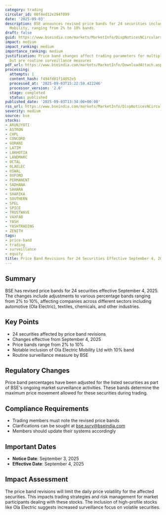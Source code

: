```yaml
---
category: trading
circular_id: 00f4ed12e294f099
date: '2025-09-03'
description: BSE announces revised price bands for 24 securities including Ola Electric
  Mobility, ranging from 2% to 10% bands.
draft: false
guid: https://www.bseindia.com/markets/MarketInfo/DispNoticesNCirculars.aspx?Noticeid={085B03E6-519E-4FB2-A323-EC9D8B439B4A}&noticeno=20250903-42&dt=09/03/2025&icount=42&totcount=49&flag=0
impact: medium
impact_ranking: medium
importance_ranking: medium
justification: Price band changes affect trading parameters for multiple securities
  but are routine surveillance measures
pdf_url: https://www.bseindia.com/markets/MarketInfo/DownloadAttach.aspx?id=20250903-42&attachedId=
processing:
  attempts: 1
  content_hash: f494fd81f14052e5
  processed_at: '2025-09-03T15:22:59.422246'
  processor_version: '2.0'
  stage: completed
  status: published
published_date: '2025-09-03T13:34:00+00:00'
rss_url: https://www.bseindia.com/markets/MarketInfo/DispNoticesNCirculars.aspx?Noticeid={085B03E6-519E-4FB2-A323-EC9D8B439B4A}&noticeno=20250903-42&dt=09/03/2025&icount=42&totcount=49&flag=0
severity: medium
source: bse
stocks:
- ARUNJYOTI
- ASTRON
- CHPL
- CONCORD
- GORANI
- LATIM
- LAKHOTIA
- LANDMARC
- OCTAL
- OLAELEC
- OSWAL
- OXFORD
- PERMANENT
- SADHANA
- SAHARA
- SHARIKA
- SOUTHERN
- SPEL
- SPICE
- TRUSTWAVE
- VAXFAB
- YASH
- YASHTRADING
- ZENITH
tags:
- price-band
- trading
- surveillance
- equity
title: Price Band Revisions for 24 Securities Effective September 4, 2025
---
```


## Summary

BSE has revised price bands for 24 securities effective September 4, 2025. The changes include adjustments to various percentage bands ranging from 2% to 10%, affecting companies across different sectors including automotive (Ola Electric), textiles, chemicals, and other industries.

## Key Points

- 24 securities affected by price band revisions
- Changes effective from September 4, 2025
- Price bands range from 2% to 10%
- Notable inclusion of Ola Electric Mobility Ltd with 10% band
- Routine surveillance measure by BSE

## Regulatory Changes

Price band percentages have been adjusted for the listed securities as part of BSE's ongoing market surveillance activities. These bands determine the maximum price movement allowed for these securities during trading.

## Compliance Requirements

- Trading members must note the revised price bands
- Clarifications can be sought at bse.surv@bseindia.com
- Members should update their systems accordingly

## Important Dates

- **Notice Date**: September 3, 2025
- **Effective Date**: September 4, 2025

## Impact Assessment

The price band revisions will limit the daily price volatility for the affected securities. This impacts trading strategies and risk management for market participants dealing with these stocks. The inclusion of high-profile stocks like Ola Electric suggests increased surveillance focus on volatile securities.